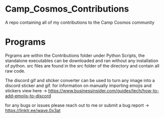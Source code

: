 # Camp_Cosmos_Contributions
 A repo containing all of my contributions to the Camp Cosmos community

# Programs
Prgrams are within the Contributions folder under Python Scripts, the standalone executables can be downloaded and ran without any installation of python.
src files are found in the src folder of the directory and contain all raw code.

The discord gif and sticker converter can be used to turn any image into a discord sticker and gif.
for information on manually importing emojis and stickers view here -> https://www.businessinsider.com/guides/tech/how-to-add-emojis-to-discord

for any bugs or issues please reach out to me or submit a bug report -> https://linktr.ee/wave.0x3at
